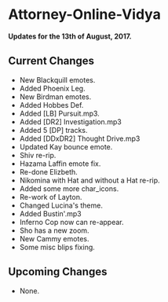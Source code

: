 # Attorney-Online-Vidya
__Updates for the 13th of August, 2017.__

## Current Changes
* New Blackquill emotes.
* Added Phoenix Leg.
* New Birdman emotes.
* Added Hobbes Def.
* Added [LB] Pursuit.mp3.
* Added [DR2] Investigation.mp3
* Added 5 [DP] tracks.
* Added [DDxDR2] Thought Drive.mp3
* Updated Kay bounce emote.
* Shiv re-rip.
* Hazama Laffin emote fix.
* Re-done Elizbeth.
* Nikomina with Hat and without a Hat re-rip.
* Added some more char_icons.
* Re-work of Layton.
* Changed Lucina's theme.
* Added Bustin'.mp3
* Inferno Cop now can re-appear.
* Sho has a new zoom.
* New Cammy emotes.
* Some misc blips fixing.

## Upcoming Changes
* None.
